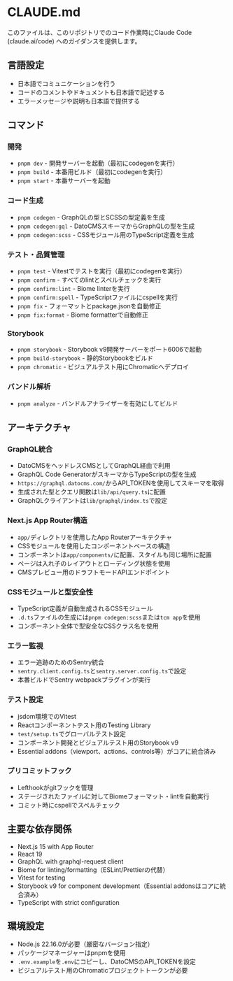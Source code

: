 # CLAUDE.md

このファイルは、このリポジトリでのコード作業時にClaude Code (claude.ai/code) へのガイダンスを提供します。

## 言語設定
- 日本語でコミュニケーションを行う
- コードのコメントやドキュメントも日本語で記述する
- エラーメッセージや説明も日本語で提供する

## コマンド

### 開発
- `pnpm dev` - 開発サーバーを起動（最初にcodegenを実行）
- `pnpm build` - 本番用ビルド（最初にcodegenを実行）
- `pnpm start` - 本番サーバーを起動

### コード生成
- `pnpm codegen` - GraphQLの型とSCSSの型定義を生成
- `pnpm codegen:gql` - DatoCMSスキーマからGraphQLの型を生成
- `pnpm codegen:scss` - CSSモジュール用のTypeScript定義を生成

### テスト・品質管理
- `pnpm test` - Vitestでテストを実行（最初にcodegenを実行）
- `pnpm confirm` - すべてのlintとスペルチェックを実行
- `pnpm confirm:lint` - Biome linterを実行
- `pnpm confirm:spell` - TypeScriptファイルにcspellを実行
- `pnpm fix` - フォーマットとpackage.jsonを自動修正
- `pnpm fix:format` - Biome formatterで自動修正

### Storybook
- `pnpm storybook` - Storybook v9開発サーバーをポート6006で起動
- `pnpm build-storybook` - 静的Storybookをビルド
- `pnpm chromatic` - ビジュアルテスト用にChromaticへデプロイ

### バンドル解析
- `pnpm analyze` - バンドルアナライザーを有効にしてビルド

## アーキテクチャ

### GraphQL統合
- DatoCMSをヘッドレスCMSとしてGraphQL経由で利用
- GraphQL Code GeneratorがスキーマからTypeScriptの型を生成
- `https://graphql.datocms.com/`からAPI_TOKENを使用してスキーマを取得
- 生成された型とクエリ関数は`lib/api/query.ts`に配置
- GraphQLクライアントは`lib/graphql/index.ts`で設定

### Next.js App Router構造
- `app/`ディレクトリを使用したApp Routerアーキテクチャ
- CSSモジュールを使用したコンポーネントベースの構造
- コンポーネントは`app/components/`に配置、スタイルも同じ場所に配置
- ページは入れ子のレイアウトとローディング状態を使用
- CMSプレビュー用のドラフトモードAPIエンドポイント

### CSSモジュールと型安全性
- TypeScript定義が自動生成されるCSSモジュール
- `.d.ts`ファイルの生成には`pnpm codegen:scss`または`tcm app`を使用
- コンポーネント全体で型安全なCSSクラス名を使用

### エラー監視
- エラー追跡のためのSentry統合
- `sentry.client.config.ts`と`sentry.server.config.ts`で設定
- 本番ビルドでSentry webpackプラグインが実行

### テスト設定
- jsdom環境でのVitest
- Reactコンポーネントテスト用のTesting Library
- `test/setup.ts`でグローバルテスト設定
- コンポーネント開発とビジュアルテスト用のStorybook v9
- Essential addons（viewport、actions、controls等）がコアに統合済み

### プリコミットフック
- Lefthookがgitフックを管理
- ステージされたファイルに対してBiomeフォーマット・lintを自動実行
- コミット時にcspellでスペルチェック

## 主要な依存関係
- Next.js 15 with App Router
- React 19
- GraphQL with graphql-request client
- Biome for linting/formatting（ESLint/Prettierの代替）
- Vitest for testing
- Storybook v9 for component development（Essential addonsはコアに統合済み）
- TypeScript with strict configuration

## 環境設定
- Node.js 22.16.0が必要（厳密なバージョン指定）
- パッケージマネージャーはpnpmを使用
- `.env.example`を`.env`にコピーし、DatoCMSのAPI_TOKENを設定
- ビジュアルテスト用のChromaticプロジェクトトークンが必要
